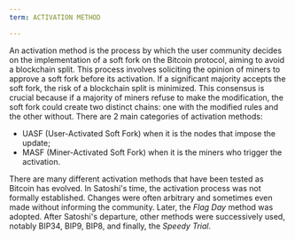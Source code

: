 ```yaml
---
term: ACTIVATION METHOD

---
```

An activation method is the process by which the user community decides on the implementation of a soft fork on the Bitcoin protocol, aiming to avoid a blockchain split. This process involves soliciting the opinion of miners to approve a soft fork before its activation. If a significant majority accepts the soft fork, the risk of a blockchain split is minimized. This consensus is crucial because if a majority of miners refuse to make the modification, the soft fork could create two distinct chains: one with the modified rules and the other without. There are 2 main categories of activation methods:


- UASF (User-Activated Soft Fork) when it is the nodes that impose the update;
- MASF (Miner-Activated Soft Fork) when it is the miners who trigger the activation.

There are many different activation methods that have been tested as Bitcoin has evolved. In Satoshi's time, the activation process was not formally established. Changes were often arbitrary and sometimes even made without informing the community. Later, the *Flag Day* method was adopted. After Satoshi's departure, other methods were successively used, notably BIP34, BIP9, BIP8, and finally, the *Speedy Trial*.